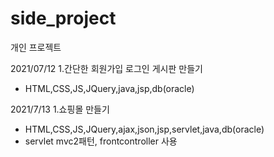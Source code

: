 # side_project
개인 프로젝트

2021/07/12
1.간단한 회원가입 로그인 게시판 만들기
 - HTML,CSS,JS,JQuery,java,jsp,db(oracle)

2021/7/13
1.쇼핑몰 만들기
 - HTML,CSS,JS,JQuery,ajax,json,jsp,servlet,java,db(oracle)
 - servlet mvc2패턴, frontcontroller 사용
